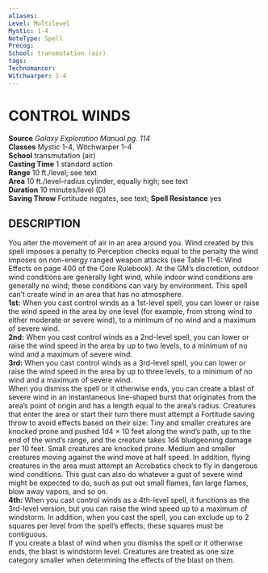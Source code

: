 ```yaml
---
aliases: 
Level: Multilevel
Mystic: 1-4
NoteType: Spell
Precog: 
School: transmutation (air) 
tags: 
Technomancer: 
Witchwarper: 1-4
---
```

# CONTROL WINDS

**Source** _Galaxy Exploration Manual pg. 114_  
**Classes** Mystic 1-4, Witchwarper 1-4  
**School** transmutation (air)  
**Casting Time** 1 standard action  
**Range** 10 ft./level; see text  
**Area** 10 ft./level–radius cylinder, equally high; see text  
**Duration** 10 minutes/level (D)  
**Saving Throw** Fortitude negates, see text; **Spell Resistance** yes

## DESCRIPTION

You alter the movement of air in an area around you. Wind created by this spell imposes a penalty to Perception checks equal to the penalty the wind imposes on non-energy ranged weapon attacks (see Table 11–6: Wind Effects on page 400 of the Core Rulebook). At the GM’s discretion, outdoor wind conditions are generally light wind, while indoor wind conditions are generally no wind; these conditions can vary by environment. This spell can’t create wind in an area that has no atmosphere.  
**1st:** When you cast control winds as a 1st-level spell, you can lower or raise the wind speed in the area by one level (for example, from strong wind to either moderate or severe wind), to a minimum of no wind and a maximum of severe wind.  
**2nd:** When you cast control winds as a 2nd-level spell, you can lower or raise the wind speed in the area by up to two levels, to a minimum of no wind and a maximum of severe wind.  
**3rd:** When you cast control winds as a 3rd-level spell, you can lower or raise the wind speed in the area by up to three levels, to a minimum of no wind and a maximum of severe wind.  
When you dismiss the spell or it otherwise ends, you can create a blast of severe wind in an instantaneous line-shaped burst that originates from the area’s point of origin and has a length equal to the area’s radius. Creatures that enter the area or start their turn there must attempt a Fortitude saving throw to avoid effects based on their size: Tiny and smaller creatures are knocked prone and pushed 1d4 × 10 feet along the wind’s path, up to the end of the wind’s range, and the creature takes 1d4 bludgeoning damage per 10 feet. Small creatures are knocked prone. Medium and smaller creatures moving against the wind move at half speed. In addition, flying creatures in the area must attempt an Acrobatics check to fly in dangerous wind conditions. This gust can also do whatever a gust of severe wind might be expected to do, such as put out small flames, fan large flames, blow away vapors, and so on.  
**4th:** When you cast control winds as a 4th-level spell, it functions as the 3rd-level version, but you can raise the wind speed up to a maximum of windstorm. In addition, when you cast the spell, you can exclude up to 2 squares per level from the spell’s effects; these squares must be contiguous.  
If you create a blast of wind when you dismiss the spell or it otherwise ends, the blast is windstorm level. Creatures are treated as one size category smaller when determining the effects of the blast on them.
